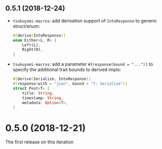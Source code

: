 ## 0.5.1 (2018-12-24)

* `tsukuyomi-macros`: add derivation support of `IntoResponse` to generic struct/enum:

  ```rust
  #[derive(IntoResponse)]
  enum Either<L, R> {
      Left(L),
      Right(R),
  }
  ```

* `tsukuyomi-macros`: add a parameter `#[response(bound = "...")]` to specify the additional trait bounds to derived impls:

  ```rust
  #[derive(Serialize, IntoResponse)]
  #[response(with = "json", bound = "T: Serialize")]
  struct Post<T> {
      title: String,
      timestamp: String,
      metadata: Option<T>,
  }
  ```

# 0.5.0 (2018-12-21)
The first release on this iteration
